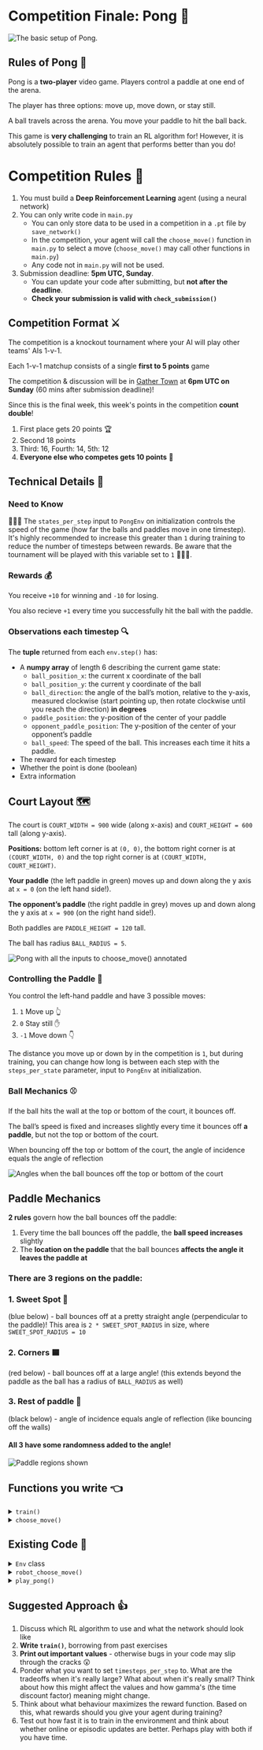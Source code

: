 # Competition Finale: Pong :ping_pong:

![The basic setup of Pong.](./images/pongGame.jpeg)

## Rules of Pong :scroll:

Pong is a **two-player** video game. Players control a paddle at one end of the arena.

The player has three options: move up, move down, or stay still.

A ball travels across the arena. You move your paddle to hit the ball back.

This game is **very challenging** to train an RL algorithm for! However, it is absolutely possible to train an agent that performs better than you do!

# Competition Rules :scroll:

1. You must build a **Deep Reinforcement Learning** agent (using a neural network)
2. You can only write code in `main.py`
   - You can only store data to be used in a competition in a `.pt` file by `save_network()`
   - In the competition, your agent will call the `choose_move()` function in `main.py` to select a move (`choose_move()` may call other functions in `main.py`)
   - Any code not in `main.py` will not be used.
3. Submission deadline: **5pm UTC, Sunday**.
   - You can update your code after submitting, but **not after the deadline**.
   - **Check your submission is valid with `check_submission()`**

## Competition Format :crossed_swords:

The competition is a knockout tournament where your AI will play other teams' AIs 1-v-1.

Each 1-v-1 matchup consists of a single **first to 5 points** game

The competition & discussion will be in [Gather Town](https://app.gather.town/app/nJwquzJjD4TLKcTy/Delta%20Academy) at **6pm UTC on Sunday** (60 mins after submission deadline)!

Since this is the final week, this week's points in the competition **count double**!

1. First place gets 20 points :trophy:
2. Second 18 points
3. Third: 16, Fourth: 14, 5th: 12
4. **Everyone else who competes gets 10 points** :muscle:

## Technical Details :hammer:

### Need to Know

🚨🚨🚨 The `states_per_step` input to `PongEnv` on initialization controls the speed of the game (how far the balls and paddles move in one timestep). It's highly recommended to increase this greater than `1` during training to reduce the number of timesteps between rewards. Be aware that the tournament will be played with this variable set to `1` 🚨🚨🚨.

### Rewards :moneybag:

You receive `+10` for winning and `-10` for losing.

You also recieve `+1` every time you successfully hit the ball with the paddle.

### Observations each timestep :mag:

The **tuple** returned from each `env.step()` has:

- A **numpy array** of length 6 describing the current game state:
  - `ball_position_x`: the current x coordinate of the ball
  - `ball_position_y`: the current y coordinate of the ball
  - `ball_direction`: the angle of the ball’s motion, relative to the y-axis, measured clockwise (start pointing up, then rotate clockwise until you reach the direction) **in degrees**
  - `paddle_position`: the y-position of the center of your paddle
  - `opponent_paddle_position`: The y-position of the center of your opponent’s paddle
  - `ball_speed`: The speed of the ball. This increases each time it hits a paddle.
- The reward for each timestep
- Whether the point is done (boolean)
- Extra information

## Court Layout :world_map:

The court is `COURT_WIDTH = 900` wide (along x-axis) and `COURT_HEIGHT = 600` tall (along y-axis).

**Positions:** bottom left corner is at `(0, 0)`, the bottom right corner is at `(COURT_WIDTH, 0)` and the top right corner is at `(COURT_WIDTH, COURT_HEIGHT)`.

**Your paddle** (the left paddle in green) moves up and down along the y axis at `x = 0` (on the left hand side!).

**The opponent’s paddle** (the right paddle in grey) moves up and down along the y axis at `x = 900` (on the right hand side!).

Both paddles are `PADDLE_HEIGHT = 120` tall.

The ball has radius `BALL_RADIUS = 5`.

![Pong with all the inputs to `choose_move()` annotated](/images/pong_annotation.png)

### Controlling the Paddle :tennis:

You control the left-hand paddle and have 3 possible moves:

1. `1` Move up 👆
2. `0` Stay still ✋
3. `-1` Move down 👇

The distance you move up or down by in the competition is `1`, but during training, you can change how long is between each step with the `steps_per_state` parameter, input to `PongEnv` at initialization.

### Ball Mechanics :baseball:

If the ball hits the wall at the top or bottom of the court, it bounces off.

The ball’s speed is fixed and increases slightly every time it bounces off **a paddle**, but not the top or bottom of the court.

When bouncing off the top or bottom of the court, the angle of incidence equals the angle of reflection

![Angles when the ball bounces off the top or bottom of the court](images/angle.png)

## Paddle Mechanics

**2 rules** govern how the ball bounces off the paddle:

1. Every time the ball bounces off the paddle, the **ball speed increases** slightly
2. The **location on the paddle** that the ball bounces **affects the angle it leaves the paddle at**

### There are **3 regions** on the paddle:

### 1. **Sweet Spot** :lollipop:

(blue below) - ball bounces off at a pretty straight angle (perpendicular to the paddle)! This area is `2 * SWEET_SPOT_RADIUS` in size, where `SWEET_SPOT_RADIUS = 10`

### 2. **Corners** :blue_square:

(red below) - ball bounces off at a large angle! (this extends beyond the paddle as the ball has a radius of `BALL_RADIUS` as well)

### 3. **Rest of paddle** 🏓

(black below) - angle of incidence equals angle of reflection (like bouncing off the walls)

#### All 3 have some randomness added to the angle!

![Paddle regions shown](/images/paddle.png)

## Functions you write :point_left:

<details>
<summary><code style="white-space:nowrap;">  train()</code></summary>
Write this to train your network from experience in the environment.
<br />
<br />
Return the trained network so it can be saved.
</details>
<details>
<summary><code style="white-space:nowrap;">  choose_move()</code></summary>
This acts greedily given the state and network.

In the competition, the choose_move() function is called to make your next move. Takes the state as input and outputs an action.

</details>

## Existing Code :pray:

<details>
<summary><code style="white-space:nowrap;">  Env</code> class</summary>
The environment class controls the game and runs the opponent. It should be used for training your agent.
<br />
<br />
See example usage in <code style="white-space:nowrap;">play_pong()</code>.
<br />
<br />
The opponent's <code style="white-space:nowrap;">choose_move</code> function is input at initialisation (when <code style="white-space:nowrap;">Env(opponent_choose_move)</code> is called). Every time you call <code style="white-space:nowrap;">Env.step()</code>, both moves are taken - yours your opponent's. Then the ball moves - if it hits a paddle then it will bounce off. Your opponent sees a 'mirrored' version of the arena, so from each player's perspective, the arena mechanics are the same. The <code style="white-space:nowrap;">env</code> also has
    <br />
    <br />

The env also has a <code style="white-space:nowrap;">render</code> arugment, whether or not to render the game graphically.

<code style="white-space:nowrap;"> Env.step()</code> has a <code style="white-space:nowrap;"> verbose</code> arguments which prints the game to the console when set to <code style="white-space:nowrap;">True</code>. Verbose visualises the ongoing progress of the game in the console. The bat controlled by your choose move function is on the left hand side, and your opponent is on the right.

</details>

<details>
<summary><code style="white-space:nowrap;">  robot_choose_move()</code></summary>
A basic pong bot that moves the bat up if the ball is above it, and down if the ball is below it. Your first goal is to learn to beat this robot!
<br />
<br />
Takes the state as input and outputs an action.
</details>

<details>
<summary><code style="white-space:nowrap;">  play_pong()</code></summary>
Plays a game of Pong, which can be rendered through pygame in the console (if <code style="white-space:nowrap;">render=True</code>) and printed to the terminal (if <code style="white-space:nowrap;">verbose=True</code>).

You can play against your own bot if you set <code style="white-space:nowrap;">your_choose_move</code> to <code style="white-space:nowrap;">human_player</code>!
<br />
<br />
Inputs:

<code style="white-space:nowrap;">your_choose_move</code>: Function that takes the state and outputs the action for your agent.

<code style="white-space:nowrap;">opponent_choose_move</code>: Function that takes the state and outputs the action for the opponent.

<code style="white-space:nowrap;">num_points</code>: How many points before game over.

<code style="white-space:nowrap;">game_speed_multiplier</code>: controls the gameplay speed. High numbers mean fast games, low numbers mean slow games.

<code style="white-space:nowrap;">verbose</code>: whether to print to console each move and the corresponding board states.

<code style="white-space:nowrap;">render</code>: whether to render the match through pygame

</details>

## Suggested Approach :+1:

1. Discuss which RL algorithm to use and what the network should look like
2. **Write `train()`**, borrowing from past exercises
3. **Print out important values** - otherwise bugs in your code may slip through the cracks :astonished:
4. Ponder what you want to set `timesteps_per_step` to. What are the tradeoffs when it's really large? What about when it's really small? Think about how this might affect the values and how gamma's (the time discount factor) meaning might change.
5. Think about what behaviour maximizes the reward function. Based on this, what rewards should you give your agent during training?
6. Test out how fast it is to train in the environment and think about whether online or episodic updates are better. Perhaps play with both if you have time.
